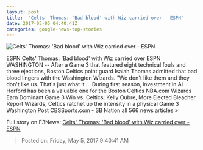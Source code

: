 ```yaml
---
layout: post
title:  "Celts' Thomas: 'Bad blood' with Wiz carried over - ESPN"
date: 2017-05-05 04:40:41Z
categories: google-news-top-stories
---
```


![Celts' Thomas: 'Bad blood' with Wiz carried over - ESPN](http://a1.espncdn.com/combiner/i?img=%2Fphoto%2F2017%2F0504%2Fr206778_1296x729_16%2D9.jpg)

ESPN Celts' Thomas: 'Bad blood' with Wiz carried over ESPN WASHINGTON -- After a Game 3 that featured eight technical fouls and three ejections, Boston Celtics point guard Isaiah Thomas admitted that bad blood lingers with the Washington Wizards. "We don't like them and they don't like us. That's just what it ... During first season, investment in Al Horford has been a valuable one for the Boston Celtics NBA.com Wizards Earn Dominant Game 3 Win vs. Celtics; Kelly Oubre, More Ejected Bleacher Report Wizards, Celtics ratchet up the intensity in a physical Game 3 Washington Post CBSSports.com - SB Nation all 566 news articles »


Full story on F3News: [Celts' Thomas: 'Bad blood' with Wiz carried over - ESPN](http://www.f3nws.com/n/xEDF4F)

> Posted on: Friday, May 5, 2017 9:40:41 AM

